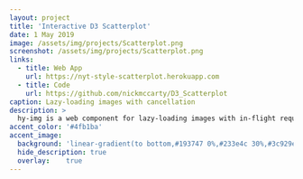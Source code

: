 ```yaml
---
layout: project
title: 'Interactive D3 Scatterplot'
date: 1 May 2019
image: /assets/img/projects/Scatterplot.png
screenshot: /assets/img/projects/Scatterplot.png
links:
  - title: Web App
    url: https://nyt-style-scatterplot.herokuapp.com
  - title: Code
    url: https://github.com/nickmccarty/D3_Scatterplot
caption: Lazy-loading images with cancellation
description: >
  hy-img is a web component for lazy-loading images with in-flight request cancellation for images that are scrolled out of view.
accent_color: '#4fb1ba'
accent_image:
  background: 'linear-gradient(to bottom,#193747 0%,#233e4c 30%,#3c929e 50%,#d5d5d4 70%,#cdccc8 100%)'
  hide_description: true
  overlay:    true
---
```


